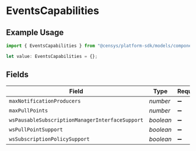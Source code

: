 # EventsCapabilities

## Example Usage

```typescript
import { EventsCapabilities } from "@censys/platform-sdk/models/components";

let value: EventsCapabilities = {};
```

## Fields

| Field                                           | Type                                            | Required                                        | Description                                     |
| ----------------------------------------------- | ----------------------------------------------- | ----------------------------------------------- | ----------------------------------------------- |
| `maxNotificationProducers`                      | *number*                                        | :heavy_minus_sign:                              | N/A                                             |
| `maxPullPoints`                                 | *number*                                        | :heavy_minus_sign:                              | N/A                                             |
| `wsPausableSubscriptionManagerInterfaceSupport` | *boolean*                                       | :heavy_minus_sign:                              | N/A                                             |
| `wsPullPointSupport`                            | *boolean*                                       | :heavy_minus_sign:                              | N/A                                             |
| `wsSubscriptionPolicySupport`                   | *boolean*                                       | :heavy_minus_sign:                              | N/A                                             |